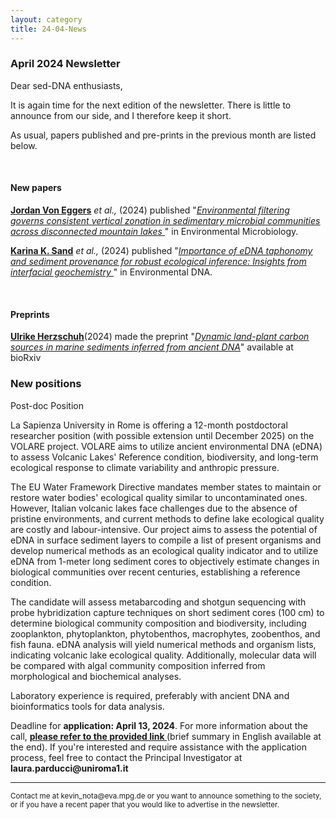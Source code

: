 ```yaml
---
layout: category
title: 24-04-News
---
```


<div class="section">
<h3 class="section-title underline">April 2024 Newsletter</h3>
</div>

<div class="intro">
<p> Dear sed-DNA enthusiasts,</p>

<p>It is again time for the next edition of the newsletter. There is little to announce from our side, and I therefore keep it short. </p>

<p>As usual, papers published and pre-prints in the previous month are listed below.</p>

<br>
<div class="intro">
<h4 class="section-title underline">New papers</h4>

<p><a href="https://scholar.google.com/citations?user=QYSkOF4AAAAJ&hl=en&oi=sra" target="_blank"><b>Jordan Von Eggers</b></a> <i> et al.,</i> (2024) published "<a href="https://doi.org/10.1111/1462-2920.16607" target="_blank"><u><i>Environmental filtering governs consistent vertical zonation in sedimentary microbial communities across disconnected mountain lakes </i></u></a>" in Environmental Microbiology.</p>

<p><a href="https://www.researchgate.net/profile/Karina-Sand" target="_blank"><b>Karina K. Sand</b></a> <i> et al.,</i> (2024) published "<a href="https://doi.org/10.1002/edn3.519" target="_blank"><u><i>Importance of eDNA taphonomy and sediment provenance for robust ecological inference: Insights from interfacial geochemistry </i></u></a>" in Environmental DNA.</p>

<br>

<div class="intro">
<h4 class="section-title underline">Preprints</h4>

<p><a href="https://www.researchgate.net/profile/Ulrike-Herzschuh" target="_blank"><b>Ulrike Herzschuh</b></a>(2024) made the preprint "<a href="https://doi.org/10.1101/2024.04.02.587465" target="_blank"><u><i>Dynamic land-plant carbon sources in marine sediments inferred from ancient DNA</i></u></a>" available at bioRxiv</p>

<h3 class="section-title underline">New positions</h3>  

<p> Post-doc Position </p>

<p>La Sapienza University in Rome is offering a 12-month postdoctoral researcher position (with possible extension until December 2025) on the VOLARE project. VOLARE aims to utilize ancient environmental DNA (eDNA) to assess Volcanic Lakes' Reference condition, biodiversity, and long-term ecological response to climate variability and anthropic pressure.</p>

<p>The EU Water Framework Directive mandates member states to maintain or restore water bodies' ecological quality similar to uncontaminated ones. However, Italian volcanic lakes face challenges due to the absence of pristine environments, and current methods to define lake ecological quality are costly and labour-intensive. Our project aims to assess the potential of eDNA in surface sediment layers to compile a list of present organisms and develop numerical methods as an ecological quality indicator and to utilize eDNA from 1-meter long sediment cores to objectively estimate changes in biological communities over recent centuries, establishing a reference condition.</p>

<p>The candidate will assess metabarcoding and shotgun sequencing with probe hybridization capture techniques on short sediment cores (100 cm) to determine biological community composition and biodiversity, including zooplankton, phytoplankton, phytobenthos, macrophytes, zoobenthos, and fish fauna. eDNA analysis will yield numerical methods and organism lists, indicating volcanic lake ecological quality. Additionally, molecular data will be compared with algal community composition inferred from morphological and biochemical analyses.</p>

<p>Laboratory experience is required, preferably with ancient DNA and bioinformatics tools for data analysis.</p>

<p>Deadline for <b>application: April 13, 2024</b>. For more information about the call, <a href="https://web.uniroma1.it/trasparenza/sites/default/files/BANDO%2060%20AR%20B1_PRIN22_PARDUCCI_signed.pdf" target="_blank"><b>please refer to the provided link </b></a> (brief summary in English available at the end). If you're interested and require assistance with the application process, feel free to contact the Principal Investigator at <b>laura.parducci@uniroma1.it</b></p>

<hr />
<p><small>Contact me at kevin_nota@eva.mpg.de or you want to announce something to the society, or if you have a recent paper that you would like to advertise in the newsletter.</small></p>
